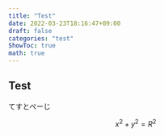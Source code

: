 ```yaml
---
title: "Test"
date: 2022-03-23T18:16:47+09:00
draft: false
categories: "test"
ShowToc: true
math: true
---
```


## Test

てすとぺーじ

$$
x^2 + y^2 = R^2
$$